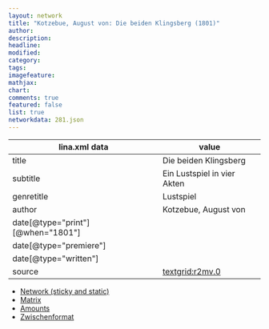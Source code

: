 ```yaml
---
layout: network
title: "Kotzebue, August von: Die beiden Klingsberg (1801)"
author:
description:
headline:
modified:
category:
tags:
imagefeature: 
mathjax: 
chart: 
comments: true
featured: false
list: true
networkdata: 281.json
---
```

lina.xml data  | value
------------- | -------------
title|Die beiden Klingsberg
subtitle|Ein Lustspiel in vier Akten
genretitle|Lustspiel
author|Kotzebue, August von
date[@type="print"][@when="1801"]|
date[@type="premiere"]|
date[@type="written"]|
source|[textgrid:r2mv.0](https://textgridlab.org/1.0/tgcrud-public/rest/textgrid:r2mv.0/data)



* [Network (sticky and static)](/network281)
* [Matrix](/matrix281)
* [Amounts](/amounts281)
* [Zwischenformat](/lina281 )
